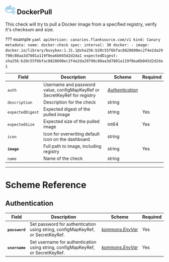 ## <img src='https://raw.githubusercontent.com/flanksource/flanksource-ui/main/src/icons/dockerPull.svg' style='height: 32px'/> DockerPull

This check will try to pull a Docker image from a specified registry, verify it's checksum and size.

??? example
     ```yaml
     apiVersion: canaries.flanksource.com/v1
     kind: Canary
     metadata:
       name: docker-check
     spec:
       interval: 30
       docker:
         - image: docker.io/library/busybox:1.31.1@sha256:b20c55f6bfac8828690ec2f4e2da29790c80aa3d7801a119f0ea6b045d2d2da1
           expectedDigest: sha256:b20c55f6bfac8828690ec2f4e2da29790c80aa3d7801a119f0ea6b045d2d2da1
     ```

| Field | Description | Scheme | Required |
| ----- | ----------- | ------ | -------- |
| `auth` | Username and password value, configMapKeyRef or SecretKeyRef for registry | [*Authentication*](#authentication) |  |
| `description` | Description for the check | string |  |
| `expectedDigest` | Expected digest of the pulled image | string | Yes |
| `expectedSize` | Expected size of the pulled image | int64 | Yes |
| `icon` | Icon for overwriting default icon on the dashboard | string |  |
| **`image`** | Full path to image, including registry | string | Yes |
| `name` | Name of the check | string |  |

---
# Scheme Reference
## Authentication

| Field | Description | Scheme | Required |
| ----- | ----------- | ------ | -------- |
| **`password`** | Set password for authentication using string, configMapKeyRef, or SecretKeyRef. | [*kommons.EnvVar*](https://pkg.go.dev/github.com/flanksource/kommons#EnvVar) | Yes |
| **`username`** | Set username for authentication using string, configMapKeyRef, or SecretKeyRef. | [*kommons.EnvVar*](https://pkg.go.dev/github.com/flanksource/kommons#EnvVar) | Yes | 